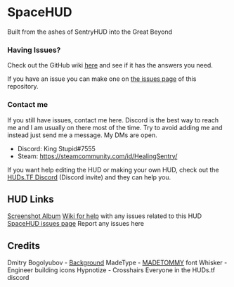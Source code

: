# SpaceHUD
Built from the ashes of SentryHUD into the Great Beyond

### Having Issues?
Check out the GitHub wiki [here](https://github.com/BingBongBonky/SpaceHUD/wiki) and see if it has the answers you need.

If you have an issue you can make one on [the issues page](https://github.com/BingBongBonky/SpaceHUD/issues/new) of this repository.

### Contact me
If you still have issues, contact me here. Discord is the best way to reach me and I am usually on there most of the time. Try to avoid adding me and instead just send me a message. My DMs are open.

- Discord: King Stupid#7555
- Steam: https://steamcommunity.com/id/HealingSentry/

If you want help editing the HUD or making your own HUD, check out the [HUDs.TF Discord](https://discord.gg/HqexTr7Tas) (Discord invite) and they can help you.

## HUD Links
[Screenshot Album](https://imgur.com/a/qwvENZk)
[Wiki for help](https://github.com/BingBongBonky/SpaceHUD/wiki) with any issues related to this HUD
[SpaceHUD issues page](https://github.com/BingBongBonky/SpaceHUD/issues) Report any issues here

## Credits
Dmitry Bogolyubov - [Background](https://bogoljubov.artstation.com/projects/RXaYX)
MadeType - [MADETOMMY](https://www.behance.net/madetype) font
Whisker - Engineer building icons
Hypnotize - Crosshairs
Everyone in the HUDs.tf discord